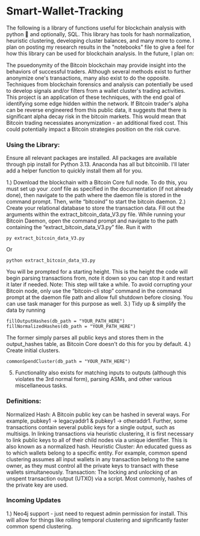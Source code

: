 # Smart-Wallet-Tracking
The following is a library of functions useful for blockchain analysis with python 🐍 and optionally, SQL. This library has tools for hash normalization, heuristic clustering, developing cluster balances, and many more to come. I plan on posting my research results in the "notebooks" file to give a feel for how this library can be used for blockchain analysis. In the future, I plan on:

The psuedonymity of the Bitcoin blockchain may provide insight into the behaviors of successful traders. Although several methods exist to further anonymize one's transactions, many also exist to do the opposite. Techniques from blockchain forensics and analysis can potentially be used to develop signals and/or filters from a wallet cluster's trading activities. This project is an application of these techniques, with the end goal of identifying some edge hidden within the network. If Bitcoin trader's alpha can be reverse engineered from this public data, it suggests that there is significant alpha decay risk in the bitcoin markets. This would mean that Bitcoin trading necessiates anonymization - an additional fixed cost. This could potentially impact a Bitcoin strategies position on the risk curve.

### Using the Library:
Ensure all relevant packages are installed. All packages are available through pip install for Python 3.13. Anaconda has all but bitcoinlib. I'll later add a helper function to quickly install them all for you.

1.) Download the blockchain with a Bitcoin Core full node. To do this, you must set up your .conf file as specified in the documentation (if not already done), then navigate to the path where the daemon file is stored in the command prompt. Then, write “bitcoind” to start the bitcoin daemon.
2.) Create your relational database to store the transaction data. Fill out the arguments within the extract_bitcoin_data_V3.py file. While running your Bitcoin Daemon, open the command prompt and navigate to the path containing the “extract_bitcoin_data_V3.py” file. Run it with 
```
py extract_bitcoin_data_V3.py
```
Or
```
python extract_bitcoin_data_V3.py
```
You will be prompted for a starting height. This is the height the code will begin parsing transactions from, note it down so you can stop it and restart it later if needed.
Note: This step will take a while. To avoid corrupting your Bitcoin node, only use the “bitcoin-cli stop” command in the command prompt at the daemon file path and allow full shutdown before closing. You can use task manager for this purpose as well.
3.) Tidy up & simplify the data by running 
```
fillOutputHashes(db_path = "YOUR_PATH_HERE")
fillNormalizedHashes(db_path = "YOUR_PATH_HERE")
```
The former simply parses all public keys and stores them in the output_hashes table, as Bitcoin Core doesn't do this for you by default.
4.) Create initial clusters.
```
commonSpendCluster(db_path = "YOUR_PATH_HERE")
```
5. Functionality also exists for matching inputs to outputs (although this violates the 3rd normal form), parsing ASMs, and other various miscellaneous tasks.
### Definitions:
Normalized Hash:
A Bitcoin public key can be hashed in several ways. For example, pubkey1 -> legacyaddr1 & pubkey1 -> otheraddr1. Further, some transactions contain several public keys for a single output, such as multisigs. In linking transactions via heuristic clustering, it is first necessary to link public keys to all of their child nodes via a unique identifier. This is also known as a normalized hash.
Heuristic Cluster:
An educated guess as to which wallets belong to a specific entity. For example, common spend clustering assumes all input wallets in any transaction belong to the same owner, as they must control all the private keys to transact with these wallets simultaneously. 
Transaction:
The locking and unlocking of an unspent transaction output (UTXO) via a script. Most commonly, hashes of the private key are used. 
### Incoming Updates
1.) Neo4j support - just need to request admin permission for install. This will allow for things like rolling temporal clustering and significantly faster common spend clustering.
